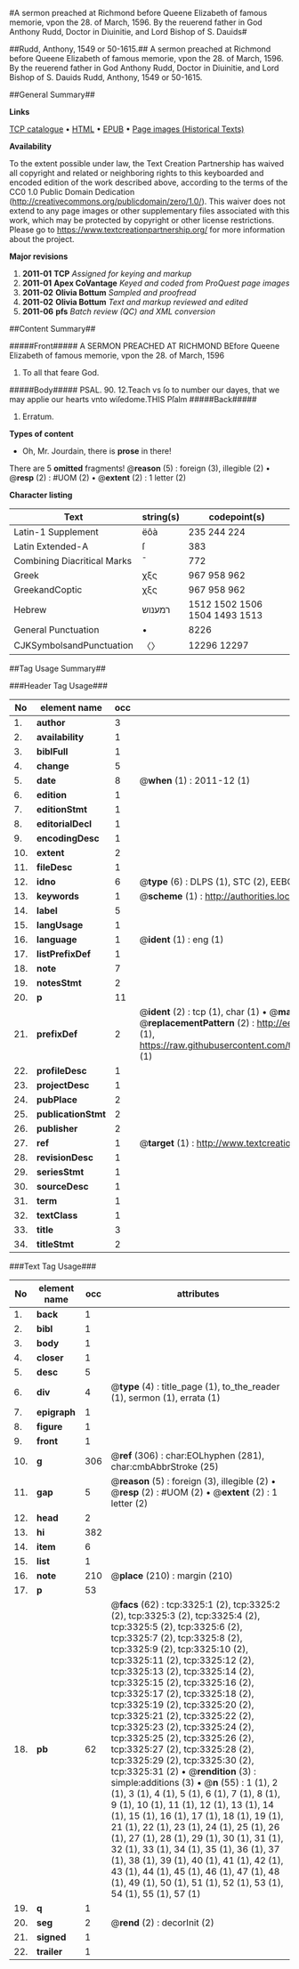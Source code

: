 #A sermon preached at Richmond before Queene Elizabeth of famous memorie, vpon the 28. of March, 1596. By the reuerend father in God Anthony Rudd, Doctor in Diuinitie, and Lord Bishop of S. Dauids#

##Rudd, Anthony, 1549 or 50-1615.##
A sermon preached at Richmond before Queene Elizabeth of famous memorie, vpon the 28. of March, 1596. By the reuerend father in God Anthony Rudd, Doctor in Diuinitie, and Lord Bishop of S. Dauids
Rudd, Anthony, 1549 or 50-1615.

##General Summary##

**Links**

[TCP catalogue](http://www.ota.ox.ac.uk/tcp/)  • 
[HTML](http://tei.it.ox.ac.uk/tcp/Texts-HTML/free/A11/A11162.html)  • 
[EPUB](http://tei.it.ox.ac.uk/tcp/Texts-EPUB/free/A11/A11162.epub) • 
[Page images (Historical Texts)](https://historicaltexts.jisc.ac.uk/eebo-99838934e)

**Availability**

To the extent possible under law, the Text Creation Partnership has waived all copyright and related or neighboring rights to this keyboarded and encoded edition of the work described above, according to the terms of the CC0 1.0 Public Domain Dedication (http://creativecommons.org/publicdomain/zero/1.0/). This waiver does not extend to any page images or other supplementary files associated with this work, which may be protected by copyright or other license restrictions. Please go to https://www.textcreationpartnership.org/ for more information about the project.

**Major revisions**

1. __2011-01__ __TCP__ *Assigned for keying and markup*
1. __2011-01__ __Apex CoVantage__ *Keyed and coded from ProQuest page images*
1. __2011-02__ __Olivia Bottum__ *Sampled and proofread*
1. __2011-02__ __Olivia Bottum__ *Text and markup reviewed and edited*
1. __2011-06__ __pfs__ *Batch review (QC) and XML conversion*

##Content Summary##

#####Front#####
A SERMON PREACHED AT RICHMOND BEfore Queene Elizabeth of famous memorie, vpon the 28. of March, 1596
1. To all that feare God.

#####Body#####
PSAL. 90. 12.Teach vs ſo to number our dayes, that we may applie our hearts vnto wiſedome.THIS Pſalm
#####Back#####

1. Erratum.

**Types of content**

  * Oh, Mr. Jourdain, there is **prose** in there!

There are 5 **omitted** fragments! 
 @__reason__ (5) : foreign (3), illegible (2)  •  @__resp__ (2) : #UOM (2)  •  @__extent__ (2) : 1 letter (2)

**Character listing**


|Text|string(s)|codepoint(s)|
|---|---|---|
|Latin-1 Supplement|ëôà|235 244 224|
|Latin Extended-A|ſ|383|
|Combining             Diacritical Marks|̄|772|
|Greek|χξς|967 958 962|
|GreekandCoptic|χξς|967 958 962|
|Hebrew|רמענוש|1512 1502 1506 1504 1493 1513|
|General Punctuation|•|8226|
|CJKSymbolsandPunctuation|〈〉|12296 12297|

##Tag Usage Summary##

###Header Tag Usage###

|No|element name|occ|attributes|
|---|---|---|---|
|1.|__author__|3||
|2.|__availability__|1||
|3.|__biblFull__|1||
|4.|__change__|5||
|5.|__date__|8| @__when__ (1) : 2011-12 (1)|
|6.|__edition__|1||
|7.|__editionStmt__|1||
|8.|__editorialDecl__|1||
|9.|__encodingDesc__|1||
|10.|__extent__|2||
|11.|__fileDesc__|1||
|12.|__idno__|6| @__type__ (6) : DLPS (1), STC (2), EEBO-CITATION (1), PROQUEST (1), VID (1)|
|13.|__keywords__|1| @__scheme__ (1) : http://authorities.loc.gov/ (1)|
|14.|__label__|5||
|15.|__langUsage__|1||
|16.|__language__|1| @__ident__ (1) : eng (1)|
|17.|__listPrefixDef__|1||
|18.|__note__|7||
|19.|__notesStmt__|2||
|20.|__p__|11||
|21.|__prefixDef__|2| @__ident__ (2) : tcp (1), char (1)  •  @__matchPattern__ (2) : ([0-9\-]+):([0-9IVX]+) (1), (.+) (1)  •  @__replacementPattern__ (2) : http://eebo.chadwyck.com/downloadtiff?vid=$1&page=$2 (1), https://raw.githubusercontent.com/textcreationpartnership/Texts/master/tcpchars.xml#$1 (1)|
|22.|__profileDesc__|1||
|23.|__projectDesc__|1||
|24.|__pubPlace__|2||
|25.|__publicationStmt__|2||
|26.|__publisher__|2||
|27.|__ref__|1| @__target__ (1) : http://www.textcreationpartnership.org/docs/. (1)|
|28.|__revisionDesc__|1||
|29.|__seriesStmt__|1||
|30.|__sourceDesc__|1||
|31.|__term__|1||
|32.|__textClass__|1||
|33.|__title__|3||
|34.|__titleStmt__|2||


###Text Tag Usage###

|No|element name|occ|attributes|
|---|---|---|---|
|1.|__back__|1||
|2.|__bibl__|1||
|3.|__body__|1||
|4.|__closer__|1||
|5.|__desc__|5||
|6.|__div__|4| @__type__ (4) : title_page (1), to_the_reader (1), sermon (1), errata (1)|
|7.|__epigraph__|1||
|8.|__figure__|1||
|9.|__front__|1||
|10.|__g__|306| @__ref__ (306) : char:EOLhyphen (281), char:cmbAbbrStroke (25)|
|11.|__gap__|5| @__reason__ (5) : foreign (3), illegible (2)  •  @__resp__ (2) : #UOM (2)  •  @__extent__ (2) : 1 letter (2)|
|12.|__head__|2||
|13.|__hi__|382||
|14.|__item__|6||
|15.|__list__|1||
|16.|__note__|210| @__place__ (210) : margin (210)|
|17.|__p__|53||
|18.|__pb__|62| @__facs__ (62) : tcp:3325:1 (2), tcp:3325:2 (2), tcp:3325:3 (2), tcp:3325:4 (2), tcp:3325:5 (2), tcp:3325:6 (2), tcp:3325:7 (2), tcp:3325:8 (2), tcp:3325:9 (2), tcp:3325:10 (2), tcp:3325:11 (2), tcp:3325:12 (2), tcp:3325:13 (2), tcp:3325:14 (2), tcp:3325:15 (2), tcp:3325:16 (2), tcp:3325:17 (2), tcp:3325:18 (2), tcp:3325:19 (2), tcp:3325:20 (2), tcp:3325:21 (2), tcp:3325:22 (2), tcp:3325:23 (2), tcp:3325:24 (2), tcp:3325:25 (2), tcp:3325:26 (2), tcp:3325:27 (2), tcp:3325:28 (2), tcp:3325:29 (2), tcp:3325:30 (2), tcp:3325:31 (2)  •  @__rendition__ (3) : simple:additions (3)  •  @__n__ (55) : 1 (1), 2 (1), 3 (1), 4 (1), 5 (1), 6 (1), 7 (1), 8 (1), 9 (1), 10 (1), 11 (1), 12 (1), 13 (1), 14 (1), 15 (1), 16 (1), 17 (1), 18 (1), 19 (1), 21 (1), 22 (1), 23 (1), 24 (1), 25 (1), 26 (1), 27 (1), 28 (1), 29 (1), 30 (1), 31 (1), 32 (1), 33 (1), 34 (1), 35 (1), 36 (1), 37 (1), 38 (1), 39 (1), 40 (1), 41 (1), 42 (1), 43 (1), 44 (1), 45 (1), 46 (1), 47 (1), 48 (1), 49 (1), 50 (1), 51 (1), 52 (1), 53 (1), 54 (1), 55 (1), 57 (1)|
|19.|__q__|1||
|20.|__seg__|2| @__rend__ (2) : decorInit (2)|
|21.|__signed__|1||
|22.|__trailer__|1||

